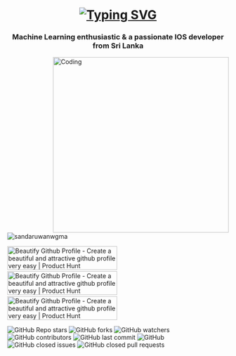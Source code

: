 <h1 align="center"><a href="https://git.io/typing-svg"><img src="https://readme-typing-svg.demolab.com?font=Fira+Code&pause=1000&width=435&lines=Hey+there,+Molindu+here..." alt="Typing SVG" /></a></h1>
<h3 align="center">Machine Learning enthusiastic & a passionate IOS developer from Sri Lanka</h3>

<img align="right" alt="Coding" width="400" src="https://cdn.dribbble.com/users/1162077/screenshots/3848914/programmer.gif">

<p align="left"> <img src="https://komarev.com/ghpvc/?username=sandaruwanwgma&label=Profile%20views&color=0e75b6&style=flat" alt="sandaruwanwgma" /> </p>

<a href="https://www.producthunt.com/posts/beautify-github-profile?utm_source=badge-featured&utm_medium=badge&utm_souce=badge-beautify&#0045;github&#0045;profile" target="_blank"><img src="https://api.producthunt.com/widgets/embed-image/v1/featured.svg?post_id=346331&theme=light" alt="Beautify&#0032;Github&#0032;Profile - Create&#0032;a&#0032;beautiful&#0032;and&#0032;attractive&#0032;github&#0032;profile&#0032;very&#0032;easy | Product Hunt" style="width: 250px; height: 54px;" width="250" height="54" /></a> &nbsp; <a href="https://www.producthunt.com/posts/beautify-github-profile?utm_source=badge-top-post-badge&utm_medium=badge&utm_souce=badge-beautify&#0045;github&#0045;profile" target="_blank"><img src="https://api.producthunt.com/widgets/embed-image/v1/top-post-badge.svg?post_id=346331&theme=light&period=daily" alt="Beautify&#0032;Github&#0032;Profile - Create&#0032;a&#0032;beautiful&#0032;and&#0032;attractive&#0032;github&#0032;profile&#0032;very&#0032;easy | Product Hunt" style="width: 250px; height: 54px;" width="250" height="54" /></a> &nbsp; <a href="https://www.producthunt.com/posts/beautify-github-profile?utm_source=badge-review&utm_medium=badge&utm_souce=badge-beautify&#0045;github&#0045;profile#discussion-body" target="_blank"><img src="https://api.producthunt.com/widgets/embed-image/v1/review.svg?post_id=346331&theme=light" alt="Beautify&#0032;Github&#0032;Profile - Create&#0032;a&#0032;beautiful&#0032;and&#0032;attractive&#0032;github&#0032;profile&#0032;very&#0032;easy | Product Hunt" style="width: 250px; height: 54px;" width="250" height="54" /></a>

<img alt="GitHub Repo stars" src="https://img.shields.io/github/stars/rzashakeri/beautify-github-profile?style=flat-square"> <img alt="GitHub forks" src="https://img.shields.io/github/forks/rzashakeri/beautify-github-profile?style=flat-square"> <img alt="GitHub watchers" src="https://img.shields.io/github/watchers/rzashakeri/beautify-github-profile?style=flat-square"> <img alt="GitHub contributors" src="https://img.shields.io/github/contributors/rzashakeri/beautify-github-profile?color=blue&style=flat-square"> <img alt="GitHub last commit" src="https://img.shields.io/github/last-commit/rzashakeri/beautify-github-profile?color=blue&style=flat-square"> <img alt="GitHub" src="https://img.shields.io/github/license/rzashakeri/beautify-github-profile?color=blue&style=flat-square"> <img alt="GitHub closed issues" src="https://img.shields.io/github/issues-closed/rzashakeri/beautify-github-profile?color=blue&style=flat-square"> <img alt="GitHub closed pull requests" src="https://img.shields.io/github/issues-pr-closed/rzashakeri/beautify-github-profile?color=blue&style=flat-square">
